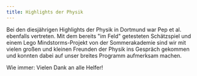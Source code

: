 ```yaml
---
title: Highlights der Physik
---
```

Bei den diesjährigen Highlights der Physik in Dortmund war Pep et al. ebenfalls vertreten.
Mit dem bereits "im Feld" getesteten Schätzspiel und einem Lego Mindstorms-Projekt von der
Sommerakademie sind wir mit vielen großen und kleinen Freunden der Physik ins Gespräch gekommen
und konnten dabei auf unser breites Programm aufmerksam machen.

Wie immer: Vielen Dank an alle Helfer!
